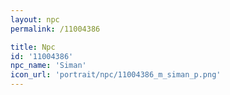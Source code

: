 ```yaml
---
layout: npc
permalink: /11004386

title: Npc
id: '11004386'
npc_name: 'Siman'
icon_url: 'portrait/npc/11004386_m_siman_p.png'
---
```

